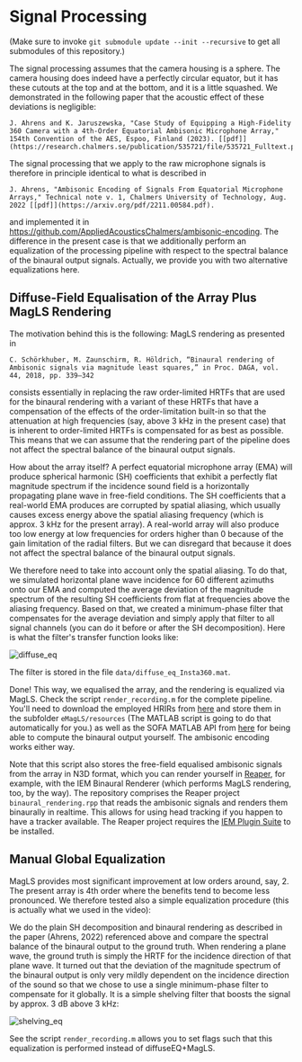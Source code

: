 # Signal Processing

(Make sure to invoke `git submodule update --init --recursive` to get all submodules of this repository.)

The signal processing assumes that the camera housing is a sphere. The camera housing does indeed have a perfectly circular equator, but it has these cutouts at the top and at the bottom, and it is a little squashed. We demonstrated in the following paper that the acoustic effect of these deviations is negligible:

    J. Ahrens and K. Jaruszewska, "Case Study of Equipping a High-Fidelity 360 Camera with a 4th-Order Equatorial Ambisonic Microphone Array," 154th Convention of the AES, Espoo, Finland (2023). [[pdf]](https://research.chalmers.se/publication/535721/file/535721_Fulltext.pdf)

The signal processing that we apply to the raw microphone signals is therefore in principle identical to what is described in

    J. Ahrens, "Ambisonic Encoding of Signals From Equatorial Microphone Arrays," Technical note v. 1, Chalmers University of Technology, Aug. 2022 [[pdf]](https://arxiv.org/pdf/2211.00584.pdf).


and implemented it in https://github.com/AppliedAcousticsChalmers/ambisonic-encoding. The difference in the present case is that we additionally perform an equalization of the processing pipeline with respect to the spectral balance of the binaural output signals. Actually, we provide you with two alternative equalizations here.

## Diffuse-Field Equalisation of the Array Plus MagLS Rendering

The motivation behind this is the following: MagLS rendering as presented in 

    C. Schörkhuber, M. Zaunschirm, R. Höldrich, “Binaural rendering of Ambisonic signals via magnitude least squares,” in Proc. DAGA, vol. 44, 2018, pp. 339–342
    
consists essentially in replacing the raw order-limited HRTFs that are used for the binaural rendering with a variant of these HRTFs that have a compensation of the effects of the order-limitation built-in so that the attenuation at high frequencies (say, above 3 kHz in the present case) that is inherent to order-limited HRTFs is compensated for as best as possible. This means that we can assume that the rendering part of the pipeline does not affect the spectral balance of the binaural output signals.

How about the array itself? A perfect equatorial microphone array (EMA) will produce spherical harmonic (SH) coefficients that exhibit a perfectly flat magnitude spectrum if the incidence sound field is a horizontally propagating plane wave in free-field conditions. The SH coefficients that a real-world EMA produces are corrupted by spatial aliasing, which usually causes excess energy above the spatial aliasing frequency (which is approx. 3 kHz for the present array). A real-world array will also produce too low energy at low frequencies for orders higher than 0 because of the gain limitation of the radial filters. But we can disregard that because it does not affect the spectral balance of the binaural output signals. 

We therefore need to take into account only the spatial aliasing. To do that, we simulated horizontal plane wave incidence for 60 different azimuths onto our EMA and computed the average deviation of the magnitude spectrum of the resulting SH coefficients from flat at frequencies above the aliasing frequency. Based on that, we created a minimum-phase filter that compensates for the average deviation and simply apply that filter to all signal channels (you can do it before or after the SH decomposition). Here is what the filter's transfer function looks like: 

![diffuse_eq](pics/diffuse_eq.png "diffuse_eq")

The filter is stored in the file `data/diffuse_eq_Insta360.mat`.

Done! This way, we equalised the array, and the rendering is equalized via MagLS. Check the script `render_recording.m` for the complete pipeline. You'll need to download the employed HRIRs from [here](https://zenodo.org/record/3928297/files/HRIR_L2702.sofa?download=1) and store them in the subfolder `eMagLS/resources` (The MATLAB script is going to do that automatically for you.) as well as the SOFA MATLAB API from [here](https://sourceforge.net/projects/sofacoustics/) for being able to compute the binaural output yourself. The ambisonic encoding works either way.

Note that this script also stores the free-field equalised ambisonic signals from the array in N3D format, which you can render yourself in [Reaper](https://www.reaper.fm/), for example, with the IEM Binaural Renderer (which performs MagLS rendering, too, by the way). The repository comprises the Reaper project `binaural_rendering.rpp` that reads the ambisonic signals and renders them binaurally in realtime. This allows for using head tracking if you happen to have a tracker available. The Reaper project requires the [IEM Plugin Suite](https://plugins.iem.at/) to be installed.

## Manual Global Equalization

MagLS provides most significant improvement at low orders around, say, 2. The present array is 4th order where the benefits tend to become less pronounced. We therefore tested also a simple equalization procedure (this is actually what we used in the video): 

We do the plain SH decomposition and binaural rendering as described in the paper (Ahrens, 2022) referenced above and compare the spectral balance of the binaural output to the ground truth. When rendering a plane wave, the ground truth is simply the HRTF for the incidence direction of that plane wave. It turned out that the deviation of the magnitude spectrum of the binaural output is only very mildly dependent on the incidence direction of the sound so that we chose to use a single minimum-phase filter to compensate for it globally. It is a simple shelving filter that boosts the signal by approx. 3 dB above 3 kHz:

![shelving_eq](pics/shelving_eq.png "shelving_eq")

See the script `render_recording.m` allows you to set flags such that this equalization is performed instead of diffuseEQ+MagLS.